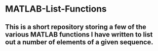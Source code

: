 MATLAB-List-Functions
=====================
## This is a short repository storing a few of the various MATLAB functions I have written to list out a number of elements of a given sequence.
